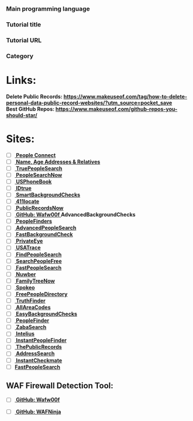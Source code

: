 <!--
Thanks for your contribution! If you're submitting a tutorial, please ensure it includes a guided path for learners, either through a step-by-step article or by breaking down code into digestible parts that are easy to follow. Please submit only programming tutorials that build something interesting from scratch; no frameworks, libraries, guides for frameworks/libraries or tutorials that glue just other libraries together. 
-->
### Main programming language
<!-- max. 1 -->

### Tutorial title
<!-- the original title from the article, repository, ... -->

### Tutorial URL

### Category

# Links:
<b> Delete Public Records: https://www.makeuseof.com/tag/how-to-delete-personal-data-public-record-websites/?utm_source=pocket_save </b> <br>
<b> Best GitHub Repos: https://www.makeuseof.com/github-repos-you-should-star/ <b> <br>
# Sites:

* [ ] <a href="https://suppression.peopleconnect.us/login"> People Connect </a> <br>
* [ ] <a href="#"> Name, Age Addresses & Relatives</a>
* [ ] <a href="#"> TruePeopleSearch</a>
* [ ] <a href="#"> PeopleSearchNow </a>
* [ ] <a href="#"> USPhoneBook </a>
* [ ] <a href="#"> IDtrue </a>
* [ ] <a href="#"> SmartBackgroundChecks</a>
* [ ] <a href="#"> 411locate </a>
* [ ] <a href="#"> PublicRecordsNow </a>
* [ ] <a href="#"> GitHub: Wafw00f  </a> AdvancedBackgroundChecks
* [ ] <a href="#"> PeopleFinders  </a> 
* [ ] <a href="#"> AdvancedPeopleSearch </a> 
* [ ] <a href="#"> FastBackgroundCheck  </a> 
* [ ] <a href="#"> PrivateEye  </a> 
* [ ] <a href="#"> USATrace  </a> 
* [ ] <a href="#"> FindPeopleSearch  </a>
* [ ] <a href="#"> SearchPeopleFree  </a> 
* [ ] <a href="#"> FastPeopleSearch </a> 
* [ ] <a href="#"> Nuwber </a> 
* [ ] <a href="#"> FamilyTreeNow  </a> 
* [ ] <a href="#"> Spokeo  </a> 
* [ ] <a href="#"> FreePeopleDirectory </a> 
* [ ] <a href="#"> TruthFinder  </a> 
* [ ] <a href="#"> AllAreaCodes  </a> 
* [ ] <a href="#"> EasyBackgroundChecks </a> 
* [ ] <a href="#"> PeopleFinder  </a> 
* [ ] <a href="#"> ZabaSearch  </a> 
* [ ] <a href="#"> Intelius  </a> 
* [ ] <a href="#"> InstantPeopleFinder </a> 
* [ ] <a href="#"> ThePublicRecords  </a> 
* [ ] <a href="#"> AddressSearch  </a> 
* [ ] <a href="#"> InstantCheckmate  </a> 
* [ ] <a href="https://www.fastpeoplesearch.com">FastPeopleSearch </a> <br>
## WAF Firewall Detection Tool:<br>
* [ ] <a href="#"> GitHub: Wafw00f  </a> <br>
* [ ] <a href="#"> GitHub: WAFNinja  </a> <br>

